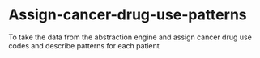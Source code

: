 # Assign-cancer-drug-use-patterns
To take the data from the abstraction engine and assign cancer drug use codes and describe patterns for each patient 
